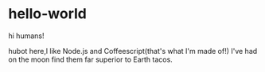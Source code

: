 # hello-world

hi humans!

hubot here,l like Node.js and Coffeescript(that's what I'm made of!)
I've had on the moon find them far superior to Earth tacos.

